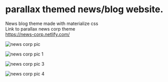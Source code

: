 # parallax themed news/blog website.
News blog theme made with materialize css <br>
Link to parallax news corp theme<br>
https://news-corp.netlify.com/


![news corp pic](https://github.com/singhofen/parallax-news-corp/assets/23155302/4a80f6d0-fca7-4a83-9a96-f3289ac7d784)


![news corp pic 1](https://github.com/singhofen/parallax-news-corp/assets/23155302/72d06a65-90fe-40c5-afa0-ccb14c262737)


![news corp pic 3](https://github.com/singhofen/parallax-news-corp/assets/23155302/11a0157b-0bf8-4e5b-b121-e5329199014a)


![news corp pic 4](https://github.com/singhofen/parallax-news-corp/assets/23155302/2d451f95-bb7b-4746-9824-a1f9d526cb36)

